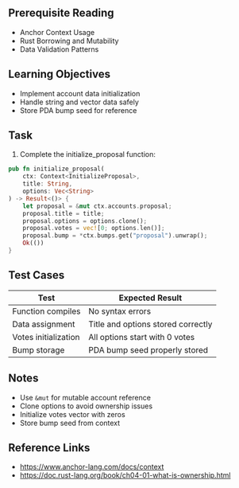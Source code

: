 ## Prerequisite Reading
- Anchor Context Usage
- Rust Borrowing and Mutability
- Data Validation Patterns

## Learning Objectives
- Implement account data initialization
- Handle string and vector data safely
- Store PDA bump seed for reference

## Task
1. Complete the initialize_proposal function:

```rust
pub fn initialize_proposal(
    ctx: Context<InitializeProposal>,
    title: String,
    options: Vec<String>
) -> Result<()> {
    let proposal = &mut ctx.accounts.proposal;
    proposal.title = title;
    proposal.options = options.clone();
    proposal.votes = vec![0; options.len()];
    proposal.bump = *ctx.bumps.get("proposal").unwrap();
    Ok(())
}
```

## Test Cases
| Test | Expected Result |
|------|-----------------|
| Function compiles | No syntax errors |
| Data assignment | Title and options stored correctly |
| Votes initialization | All options start with 0 votes |
| Bump storage | PDA bump seed properly stored |

## Notes
- Use `&mut` for mutable account reference
- Clone options to avoid ownership issues
- Initialize votes vector with zeros
- Store bump seed from context

## Reference Links
- https://www.anchor-lang.com/docs/context
- https://doc.rust-lang.org/book/ch04-01-what-is-ownership.html
